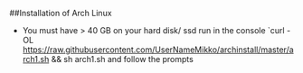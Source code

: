 ##Installation of Arch Linux
- You must have > 40 GB on your hard disk/ ssd
run in the console `curl -OL https://raw.githubusercontent.com/UserNameMikko/archinstall/master/arch1.sh && sh arch1.sh 
and follow the prompts
